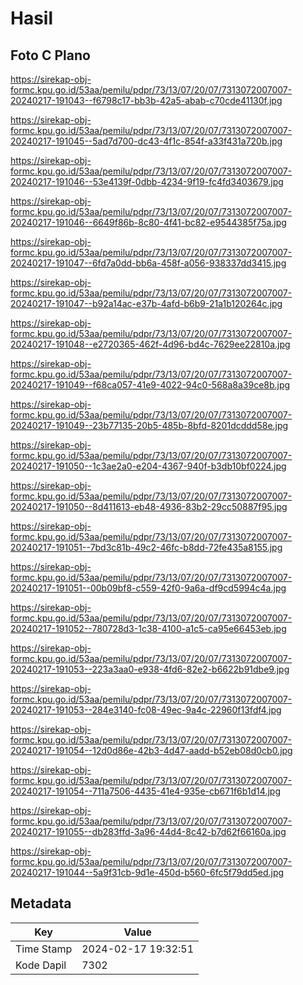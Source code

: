 # Hasil

## Foto C Plano

https://sirekap-obj-formc.kpu.go.id/53aa/pemilu/pdpr/73/13/07/20/07/7313072007007-20240217-191043--f6798c17-bb3b-42a5-abab-c70cde41130f.jpg

https://sirekap-obj-formc.kpu.go.id/53aa/pemilu/pdpr/73/13/07/20/07/7313072007007-20240217-191045--5ad7d700-dc43-4f1c-854f-a33f431a720b.jpg

https://sirekap-obj-formc.kpu.go.id/53aa/pemilu/pdpr/73/13/07/20/07/7313072007007-20240217-191046--53e4139f-0dbb-4234-9f19-fc4fd3403679.jpg

https://sirekap-obj-formc.kpu.go.id/53aa/pemilu/pdpr/73/13/07/20/07/7313072007007-20240217-191046--6649f86b-8c80-4f41-bc82-e9544385f75a.jpg

https://sirekap-obj-formc.kpu.go.id/53aa/pemilu/pdpr/73/13/07/20/07/7313072007007-20240217-191047--6fd7a0dd-bb6a-458f-a056-938337dd3415.jpg

https://sirekap-obj-formc.kpu.go.id/53aa/pemilu/pdpr/73/13/07/20/07/7313072007007-20240217-191047--b92a14ac-e37b-4afd-b6b9-21a1b120264c.jpg

https://sirekap-obj-formc.kpu.go.id/53aa/pemilu/pdpr/73/13/07/20/07/7313072007007-20240217-191048--e2720365-462f-4d96-bd4c-7629ee22810a.jpg

https://sirekap-obj-formc.kpu.go.id/53aa/pemilu/pdpr/73/13/07/20/07/7313072007007-20240217-191049--f68ca057-41e9-4022-94c0-568a8a39ce8b.jpg

https://sirekap-obj-formc.kpu.go.id/53aa/pemilu/pdpr/73/13/07/20/07/7313072007007-20240217-191049--23b77135-20b5-485b-8bfd-8201dcddd58e.jpg

https://sirekap-obj-formc.kpu.go.id/53aa/pemilu/pdpr/73/13/07/20/07/7313072007007-20240217-191050--1c3ae2a0-e204-4367-940f-b3db10bf0224.jpg

https://sirekap-obj-formc.kpu.go.id/53aa/pemilu/pdpr/73/13/07/20/07/7313072007007-20240217-191050--8d411613-eb48-4936-83b2-29cc50887f95.jpg

https://sirekap-obj-formc.kpu.go.id/53aa/pemilu/pdpr/73/13/07/20/07/7313072007007-20240217-191051--7bd3c81b-49c2-46fc-b8dd-72fe435a8155.jpg

https://sirekap-obj-formc.kpu.go.id/53aa/pemilu/pdpr/73/13/07/20/07/7313072007007-20240217-191051--00b09bf8-c559-42f0-9a6a-df9cd5994c4a.jpg

https://sirekap-obj-formc.kpu.go.id/53aa/pemilu/pdpr/73/13/07/20/07/7313072007007-20240217-191052--780728d3-1c38-4100-a1c5-ca95e66453eb.jpg

https://sirekap-obj-formc.kpu.go.id/53aa/pemilu/pdpr/73/13/07/20/07/7313072007007-20240217-191053--223a3aa0-e938-4fd6-82e2-b6622b91dbe9.jpg

https://sirekap-obj-formc.kpu.go.id/53aa/pemilu/pdpr/73/13/07/20/07/7313072007007-20240217-191053--284e3140-fc08-49ec-9a4c-22960f13fdf4.jpg

https://sirekap-obj-formc.kpu.go.id/53aa/pemilu/pdpr/73/13/07/20/07/7313072007007-20240217-191054--12d0d86e-42b3-4d47-aadd-b52eb08d0cb0.jpg

https://sirekap-obj-formc.kpu.go.id/53aa/pemilu/pdpr/73/13/07/20/07/7313072007007-20240217-191054--711a7506-4435-41e4-935e-cb671f6b1d14.jpg

https://sirekap-obj-formc.kpu.go.id/53aa/pemilu/pdpr/73/13/07/20/07/7313072007007-20240217-191055--db283ffd-3a96-44d4-8c42-b7d62f66160a.jpg

https://sirekap-obj-formc.kpu.go.id/53aa/pemilu/pdpr/73/13/07/20/07/7313072007007-20240217-191044--5a9f31cb-9d1e-450d-b560-6fc5f79dd5ed.jpg


## Metadata

| Key        | Value               |
| ---------- | ------------------- |
| Time Stamp | 2024-02-17 19:32:51 |
| Kode Dapil | 7302                |



